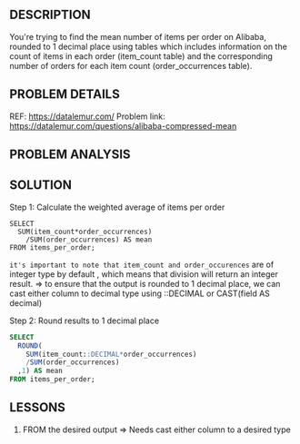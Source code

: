 ## DESCRIPTION
You're trying to find the mean number of items per order on Alibaba, rounded to 1 decimal place using tables which includes information on the count of items in each order (item_count table) and the corresponding number of orders for each item count (order_occurrences table).


## PROBLEM DETAILS
REF: <https://datalemur.com/>
Problem link: <https://datalemur.com/questions/alibaba-compressed-mean>

## PROBLEM ANALYSIS

## SOLUTION
Step 1: Calculate the weighted average of items per order
```
SELECT 
  SUM(item_count*order_occurrences)
    /SUM(order_occurrences) AS mean
FROM items_per_order;
```
`it's important to note that item_count and order_occurences` are of integer type by default 
, which means that division will return an integer result.
=> to ensure that the output is rounded to 1 decimal place, we can cast either column to decimal type using ::DECIMAL or CAST(field AS decimal)

Step 2: Round results to 1 decimal place

```sql
SELECT 
  ROUND(
    SUM(item_count::DECIMAL*order_occurrences)
    /SUM(order_occurrences)
  ,1) AS mean
FROM items_per_order;
```

## LESSONS
1. FROM the desired output => Needs cast either column to a desired type
